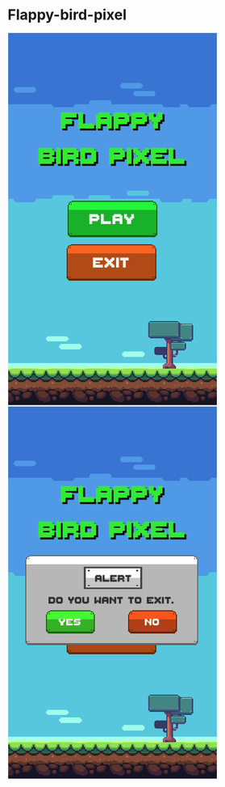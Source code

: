 # Flappy-bird-pixel

  ![alt text](https://github.com/KhunbankDev/Flappy-bird-pixel/blob/master/img-readme/Screen%20Shot%202564-03-16%20at%2015.53.27.png) ![alt text](https://github.com/KhunbankDev/Flappy-bird-pixel/blob/master/img-readme/Screen%20Shot%202564-03-16%20at%2015.53.32.png)
